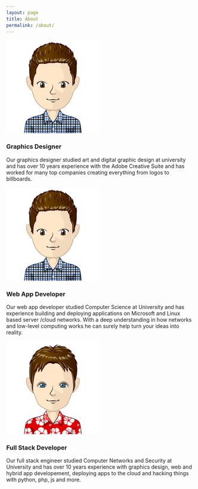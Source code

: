 ```yaml
---
layout: page
title: About
permalink: /about/
---
```

<div class="row">
<div class="col-sm-4 text-center">
    <img class="img-fluid lazyload team" src="/assets/images/avatar1.png" 
    data-src="" alt="Team member 1"/>
    <h3>Graphics Designer</h3>
    <p>
        Our graphics designer studied art and digital graphic design at university and has over 10 years experience with the Adobe Creative Suite
        and has worked for many top companies creating everything from logos to billboards.
    </p>
</div>
<div class="col-sm-4 text-center">
    <img class="img-fluid lazyload team" src="/assets/images/avatar1.png" 
    data-src="" alt="Team member 1"/>
    <h3>Web App Developer</h3>
    <p>
        Our web app developer studied Computer Science at University and has experience building and deploying applications on Microsoft and Linux based server /cloud networks. With a deep understanding in how networks and low-level computing works he can surely help turn your ideas into reality.
    </p>
</div>
<div class="col-sm-4 text-center">
    <img class="img-fluid lazyload team" src="/assets/images/avatar2.png" 
    data-src="" alt="Team member 1"/>
    <h3>Full Stack Developer</h3>
    <p>
        Our full stack engineer studied Computer Networks and Security at University and has over 10 years experience with graphics design, web and hybrid app developement, deploying apps to the cloud and hacking things with python, php, js and more.
    </p>
</div>

</div>